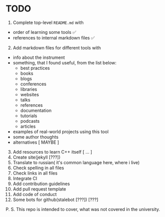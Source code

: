 # TODO
1. Complete top-level `README.md` with
  - order of learning some tools :white_check_mark:
  - references to internal markdown files :white_check_mark:
2. Add markdown files for different tools with
  - info about the instrument 
  - something, that I found useful, from the list below:
    - best practices
    - books
    - blogs
    - conferences
    - libraries
    - websites
    - talks
    - references
    - documentation
    - tutorials
    - podcasts
    - articles
  - examples of real-world projects using this tool
  - some author thoughts
  - alternatives [ MAYBE ]
3. Add resources to learn C++ itself [ ... ]
4. Create site(jekyll [???])
5. Translate to russian( it's common language here, where i live)
6. Check spelling in all files
7. Check links in all files
9. Integrate CI
10. Add contribution guidelines
11. Add pull request template
12. Add code of conduct
13. Some bots for github(stalebot [???]) [???] 

P. S. This repo is intended to cover, what was not covered in the university.
